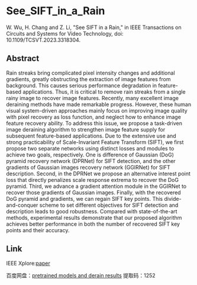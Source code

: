 # See_SIFT_in_a_Rain
W. Wu, H. Chang and Z. Li, "See SIFT in a Rain," in IEEE Transactions on Circuits and Systems for Video Technology, doi: 10.1109/TCSVT.2023.3318304.

## Abstract 
Rain streaks bring complicated pixel intensity changes and additional gradients, greatly obstructing the extraction of image features from background. This causes serious performance degradation in feature-based applications. Thus, it is critical to remove rain streaks from a single rainy image to recover image features. Recently, many excellent image deraining methods have made remarkable progress. However, these human visual system-driven approaches mainly focus on improving image quality with pixel recovery as loss function, and neglect how to enhance image feature recovery ability. To address this issue, we propose a task-driven image deraining algorithm to strengthen image feature supply for subsequent feature-based applications. Due to the extensive use and strong practicability of Scale-Invariant Feature Transform (SIFT), we first propose two separate networks using distinct losses and modules to achieve two goals, respectively. One is difference of Gaussian (DoG) pyramid recovery network (DPRNet) for SIFT detection, and the other gradients of Gaussian images recovery network (GGIRNet) for SIFT description. Second, in the DPRNet we propose an alternative interest point loss that directly penalizes scale response extrema to recover the DoG pyramid. Third, we advance a gradient attention module in the GGIRNet to recover those gradients of Gaussian images. Finally, with the recovered DoG pyramid and gradients, we can regain SIFT key points. This divide-and-conquer scheme to set different objectives for SIFT detection and description leads to good robustness. Compared with state-of-the-art methods, experimental results demonstrate that our proposed algorithm achieves better performance in both the number of recovered SIFT key points and their accuracy.

## Link
IEEE Xplore:[paper](https://ieeexplore.ieee.org/document/10261252)

百度网盘：[pretrained models and derain results](https://pan.baidu.com/s/1jw9PtvwaBSyPsvoLexpwdA) 
提取码：1252
